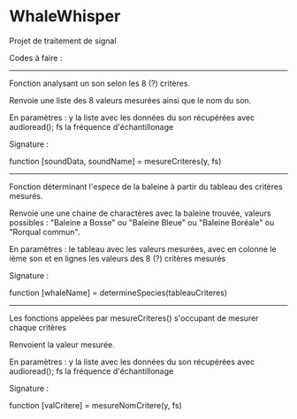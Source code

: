 # WhaleWhisper
Projet de traitement de signal

Codes à faire :

-----

Fonction analysant un son selon les 8 (?) critères.

Renvoie une liste des 8 valeurs mesurées ainsi que le nom du son.

En paramètres : y la liste avec les données du son récupérées avec audioread(); fs la fréquence d'échantillonage

Signature : 

function [soundData, soundName] = mesureCriteres(y, fs)

-----

Fonction déterminant l'espece de la baleine à partir du tableau des critères mesurés.

Renvoie une une chaine de charactères avec la baleine trouvée, valeurs possibles : "Baleine a Bosse" ou "Baleine Bleue" ou "Baleine Boréale" ou "Rorqual commun".

En paramètres : le tableau avec les valeurs mesurées, avec en colonne le ième son et en lignes les valeurs des 8 (?) critères mesurés

Signature : 

function [whaleName] = determineSpecies(tableauCriteres)

-----

Les fonctions appelées par mesureCriteres() s'occupant de mesurer chaque critères

Renvoient la valeur mesurée.

En paramètres : y la liste avec les données du son récupérées avec audioread(); fs la fréquence d'échantillonage

Signature : 

function [valCritere] = mesureNomCritere(y, fs)
